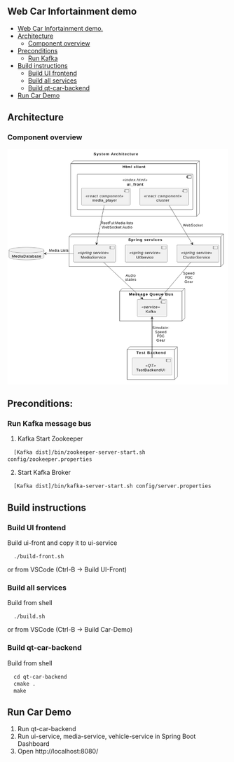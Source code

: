 ## Web Car Infortainment demo

<!-- [TOC] -->

- [Web Car Infortainment demo.](#web-car-infortainment-demo)
- [Architecture](#architecture)
  - [Component overview](#component-overview)
- [Preconditions](#preconditions)
  - [Run Kafka](#run-kafka)
- [Build instructions](#build-instructions)
  - [Build UI frontend](#build-ui-frontend)
  - [Build all services](#build-all-services)
  - [Build qt-car-backend](#build-qt-car-backend)
- [Run Car Demo](#run-car-demo)



## Architecture
### Component overview
![System overview](./model/SysA_Overview.png)
## Preconditions:
### Run Kafka message bus

1. Kafka Start Zookeeper
```shell
  [Kafka dist]/bin/zookeeper-server-start.sh config/zookeeper.properties
```

2. Start Kafka Broker
```shell
  [Kafka dist]/bin/kafka-server-start.sh config/server.properties
```

## Build instructions
### Build UI frontend

Build ui-front and copy it to ui-service 
```shell
  ./build-front.sh
```
or from VSCode (Ctrl-B -> Build UI-Front)

### Build all services
Build from shell
```shell
  ./build.sh
```
or from VSCode (Ctrl-B -> Build Car-Demo)

### Build qt-car-backend
Build from shell
```shell
  cd qt-car-backend
  cmake .
  make
```

## Run Car Demo
1. Run qt-car-backend
2. Run ui-service, media-service, vehicle-service in Spring Boot Dashboard
3. Open http://localhost:8080/